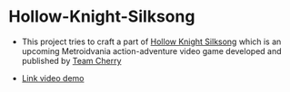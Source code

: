 # Hollow-Knight-Silksong
 
- This project tries to craft a part of [Hollow Knight Silksong](https://store.steampowered.com/app/1030300/Hollow_Knight_Silksong) which is an upcoming Metroidvania action-adventure video game developed and published by [Team Cherry](https://www.teamcherry.com.au/)

- [Link video demo](https://youtu.be/xHy7LghooQ4)
